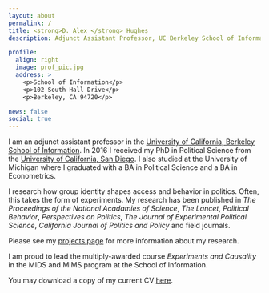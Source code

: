 ```yaml
---
layout: about
permalink: /
title: <strong>D. Alex </strong> Hughes
description: Adjunct Assistant Professor, UC Berkeley School of Information

profile:
  align: right
  image: prof_pic.jpg
  address: >
    <p>School of Information</p>
    <p>102 South Hall Drive</p>
    <p>Berkeley, CA 94720</p>

news: false
social: true
---
```


I am an adjunct assistant professor in the
[University of California, Berkeley](http://www.berkeley.edu)
[School of Information](https://www.ischool.berkeley.edu). In 2016 I
received my PhD in Political Science from the
[University of California, San Diego](http://polisci.ucsd.edu). I also
studied at the University of Michigan where I graduated with a BA in
Political Science and a BA in Econometrics.

I research how group identity shapes access and behavior in
politics. Often, this takes the form of experiments. My research has
been published in _The Proceedings of the National Acadamies of
Science_, _The Lancet_, _Political Behavior_, _Perspectives on Politics_,
_The Journal of Experimental Political Science_, _California Journal
of Politics and Policy_  and field journals. 

Please see my [projects page](./projects) for more information about my research. 

I am proud to lead the multiply-awarded course _Experiments and
Causality_ in the MIDS and MIMS program at the School of Information. 

You may download a copy of my current CV
[here](./assets/cv/Hughes_CV.pdf). <!-- You may download a copy of my Job -->
<!-- Market Paper [here](./assets/pdf/Hughes_JobMarketPaper.pdf).  -->
